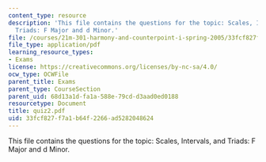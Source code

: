 ```yaml
---
content_type: resource
description: 'This file contains the questions for the topic: Scales, Intervals, and
  Triads: F Major and d Minor.'
file: /courses/21m-301-harmony-and-counterpoint-i-spring-2005/33fcf827f7a1b64f2266ad5282048624_quiz2.pdf
file_type: application/pdf
learning_resource_types:
- Exams
license: https://creativecommons.org/licenses/by-nc-sa/4.0/
ocw_type: OCWFile
parent_title: Exams
parent_type: CourseSection
parent_uid: 68d13a1d-fa1a-588e-79cd-d3aad0ed0188
resourcetype: Document
title: quiz2.pdf
uid: 33fcf827-f7a1-b64f-2266-ad5282048624
---
```

This file contains the questions for the topic: Scales, Intervals, and Triads: F Major and d Minor.